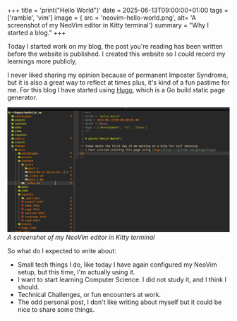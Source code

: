 +++
title = 'print("Hello World")'
date = 2025-06-13T09:00:00+01:00
tags = ['ramble', 'vim']
image = { src =  'neovim-hello-world.png', alt= 'A screenshot of my NeoVim editor in Kitty terminal'}
summary = "Why I started a blog."
+++

Today I started work on my blog, 
the post you're reading has been written before the website is published.
I created this website so I could record my learnings more publicly,

I never liked sharing my opinion because of permanent Imposter Syndrome, but it is also a great way to reflect at times plus, it's kind of a fun pastime for me.
For this blog I have started using [Hugo](https://github.com/gohugo/hugo), which is a Go build static page generator.

![Writing my first blog in NeoVim](neovim-hello-world.png)
*A screenshot of my NeoVim editor in Kitty terminal*

So what do I expected to write about:

- Small tech things I do, like today I have again configured my NeoVim setup, but this time, I'm actually using it.
- I want to start learning Computer Science. I did not study it, and I think I should.
- Technical Challenges, or fun encounters at work.
- The odd personal post, I don't like writing about myself but it could be nice to share some things.

